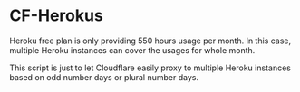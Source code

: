 # CF-Herokus

Heroku free plan is only providing 550 hours usage per month. In this case, multiple Heroku instances can cover the usages for whole month.  

This script is just to let Cloudflare easily proxy to multiple Heroku instances based on odd number days or plural number days. 

